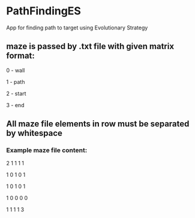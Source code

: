 # PathFindingES
App for finding path to target using Evolutionary Strategy


## maze is passed by .txt file with given matrix format:

0 - wall

1 - path

2 - start

3 - end


## All maze file elements in row must be separated by whitespace


### Example maze file content:

2 1 1 1 1

1 0 1 0 1 

1 0 1 0 1 

1 0 0 0 0

1 1 1 1 3
